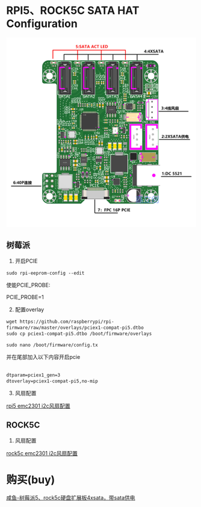 # RPI5、ROCK5C SATA HAT Configuration

![1](image/rpi5_sata_hat_1.jpg)
## 树莓派
1. 开启PCIE



```shell
sudo rpi-eeprom-config --edit
```
使能PCIE_PROBE:

PCIE_PROBE=1

2. 配置overlay

```shell
wget https://github.com/raspberrypi/rpi-firmware/raw/master/overlays/pciex1-compat-pi5.dtbo
sudo cp pciex1-compat-pi5.dtbo /boot/firmware/overlays
```

```shell
sudo nano /boot/firmware/config.tx

```
并在尾部加入以下内容开启pcie

```shell

dtparam=pciex1_gen=3
dtoverlay=pciex1-compat-pi5,no-mip
```
3. 风扇配置

[rpi5 emc2301 i2c风扇配置](overlays/rpi5)
## ROCK5C
1. 风扇配置

[rock5c emc2301 i2c风扇配置](overlays/rock5c)

# 购买(buy)
[咸鱼-树莓派5、rock5c硬盘扩展板4xsata，带sata供电](https://www.goofish.com/item?spm=a21ybx.search.searchFeedList.1.168640723tHLO0&id=903375047200&categoryId=126856551)
